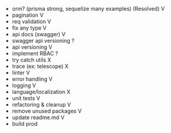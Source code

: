 - orm? (prisma strong, sequelize many examples) (Resolved) V
- pagination V
- req validation V
- fix any type V
- api docs (swagger) V
- swagger api versioning ?
- api versioning V
- implement RBAC ?
- try catch utils X
- trace (ex: telescope) X
- linter V
- error handling V
- logging V
- language/localization X
- unit tests V
- refactoring & cleanup V
- remove unused packages V
- update readme.md V
- build prod
